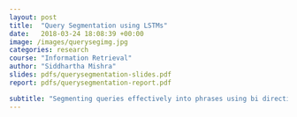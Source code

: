 ```yaml
---
layout: post
title:  "Query Segmentation using LSTMs"
date:   2018-03-24 18:08:39 +00:00
image: /images/querysegimg.jpg
categories: research 
course: "Information Retrieval"
author: "Siddhartha Mishra"
slides: pdfs/querysegmentation-slides.pdf
report: pdfs/querysegmentation-report.pdf

subtitle: "Segmenting queries effectively into phrases using bi directional LSTMs"
---
```



